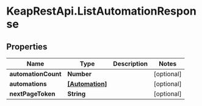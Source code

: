 # KeapRestApi.ListAutomationResponse

## Properties

Name | Type | Description | Notes
------------ | ------------- | ------------- | -------------
**automationCount** | **Number** |  | [optional] 
**automations** | [**[Automation]**](Automation.md) |  | [optional] 
**nextPageToken** | **String** |  | [optional] 


